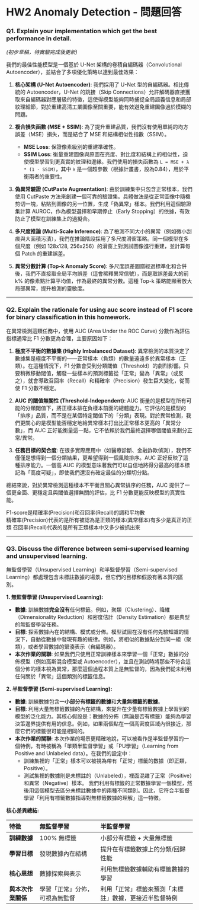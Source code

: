 # HW2 Anomaly Detection - 問題回答

### Q1. Explain your implementation which get the best performance in detail.

*(初步草稿，待實驗完成後更新)*

我們的最佳性能模型是一個基於 U-Net 架構的卷積自編碼器（Convolutional Autoencoder），並結合了多項優化策略以達到最佳效果：

1.  **核心架構 (U-Net Autoencoder)**: 我們採用了 U-Net 型的自編碼器。相比傳統的 Autoencoder，U-Net 的跳接（Skip Connections）允許解碼器直接獲取來自編碼器對應層級的特徵，這使得模型能夠同時捕捉全局語義信息和局部紋理細節，對於重建高清工業圖像至關重要，能有效避免重建圖像過於模糊的問題。

2.  **複合損失函數 (MSE + SSIM)**: 為了提升重建品質，我們沒有使用單純的均方誤差（MSE）損失，而是結合了 MSE 和結構相似性指數（SSIM）。
    *   **MSE Loss**: 保證像素級別的重建準確性。
    *   **SSIM Loss**: 衡量重建圖像與原圖在亮度、對比度和結構上的相似性，迫使模型學習到更真實的紋理和邊緣。我們使用的損失函數為 `L = MSE + λ * (1 - SSIM)`，其中 `λ` 是一個超參數（根據計畫書，設為0.84），用於平衡兩者的重要性。

3.  **偽異常驗證 (CutPaste Augmentation)**: 由於訓練集中只包含正常樣本，我們使用 CutPaste 方法來創建一個可靠的驗證集。具體做法是從正常圖像中隨機剪切一塊，粘貼到圖像的另一位置，生成「偽異常」樣本。我們利用這個驗證集計算 AUROC，作為模型選擇和早期停止（Early Stopping）的依據，有效防止了模型在訓練集上的過擬合。

4.  **多尺度推論 (Multi-Scale Inference)**: 為了檢測不同大小的異常（例如微小刮痕與大面積污漬），我們在推論階段採用了多尺度滑窗策略。同一個模型在多個尺度（例如 128x128, 256x256）的滑窗上對測試圖像進行重建，並計算每個 Patch 的重建誤差。

5.  **異常分數計算 (Top-k Anomaly Score)**: 多尺度誤差圖譜經過標準化和合併後，我們不直接取全局平均誤差（這會稀釋異常信號），而是取誤差最大的前 k% 的像素點計算平均值，作為最終的異常分數。這種 Top-k 策略能顯著放大局部異常，提升檢測的靈敏度。

---

### Q2. Explain the rationale for using auc score instead of F1 score for binary classification in this homework.

在異常檢測這類任務中，使用 AUC (Area Under the ROC Curve) 分數作為評估指標通常比 F1 分數更為合理，主要原因如下：

1.  **極度不平衡的數據集 (Highly Imbalanced Dataset)**: 異常檢測的本質決定了數據集是極度不平衡的——正常樣本（負類）的數量遠遠多於異常樣本（正類）。在這種情況下，F1 分數會受到分類閾值（Threshold）的劇烈影響。只要稍微移動閾值，觸發一些樣本的預測標籤從「正常」變為「異常」（或反之），就會導致召回率（Recall）和精確率（Precision）發生巨大變化，從而使 F1 分數不穩定。

2.  **AUC 的閾值無關性 (Threshold-Independent)**: AUC 衡量的是模型在所有可能的分類閾值下，將正樣本排在負樣本前面的總體能力。它評估的是模型的「排序」品質，而不是在某個特定閾值下的「分類」表現。對於異常檢測，我們更關心的是模型能否穩定地給異常樣本打出比正常樣本更高的「異常分數」，而 AUC 正好能衡量這一點，它不依賴於我們最終選擇哪個閾值來劃分正常/異常。

3.  **任務目標的契合度**: 在很多實際應用中（如醫療診斷、金融詐欺偵測），我們不僅僅是想得到一個分類結果，更希望得到一個風險排序。AUC 正好反映了這種排序能力。一個高 AUC 的模型意味著我們可以自信地將得分最高的樣本標記為「高度可疑」，即使我們還沒有確定最佳的分類切分點。

總結來說，對於異常檢測這種樣本不平衡且關心異常排序的任務，AUC 提供了一個更全面、更穩定且與閾值選擇無關的評估，比 F1 分數更能反映模型的真實性能。

F1-score是精確率(Precision)和召回率(Recall)的調和平均數  
精確率(Precision)代表的是所有被認為是正類的樣本(異常樣本)有多少是真正的正類
召回率(Recall)代表的是所有正類樣本中又多少被抓出來




---

### Q3. Discuss the difference between semi-supervised learning and unsupervised learning.

無監督學習（Unsupervised Learning）和半監督學習（Semi-supervised Learning）都處理包含未標註數據的場景，但它們的目標和假設有著本質的區別。

**1. 無監督學習 (Unsupervised Learning):**
*   **數據**: 訓練數據**完全沒有**任何標籤。例如，聚類（Clustering）、降維（Dimensionality Reduction）和密度估計（Density Estimation）都是典型的無監督學習任務。
*   **目標**: 探索數據內在的結構、模式或分佈。模型試圖在沒有任何先驗知識的情況下，自動從數據中發現有趣的規律。例如，將相似的數據點分到同一組（聚類），或者學習數據的緊湊表示（自編碼器）。
*   **本次作業的關聯**: 如果我們只使用正常訓練樣本來學習一個「正常」數據的分佈模型（例如高斯混合模型或 Autoencoder），並且在測試時將那些不符合這個分佈的樣本視為異常，那麼這個過程本質上是無監督的，因為我們從未利用任何關於「異常」這個類別的標籤信息。

**2. 半監督學習 (Semi-supervised Learning):**
*   **數據**: 訓練數據包含**一小部分有標籤的數據**和**大量無標籤的數據**。
*   **目標**: 利用大量無標籤數據的內在結構，來提升在少量有標籤數據上學習到的模型的泛化能力。其核心假設是：數據的分佈（無論是否有標籤）能夠為學習決策邊界提供有用的信息。例如，如果兩個點在一個高密度區域內很接近，那麼它們的標籤很可能是相同的。
*   **本次作業的關聯**: 本次作業的場景更精確地說，可以被看作是半監督學習的一個特例，有時被稱為「單類半監督學習」或「PU學習」（Learning from Positive and Unlabeled data）。在我們的設定中：
    *   訓練集裡的「正常」樣本可以被視為帶有「正常」標籤的數據（即正類，Positive）。
    *   測試集裡的數據則是未標註的（Unlabeled），裡面混雜了正常（Positive）和異常（Negative）樣本。
    我們利用有標籤的正常數據學習一個模型，然後用這個模型去區分未標註數據中的兩種不同類別。因此，它符合半監督學習「利用有標籤數據指導對無標籤數據的理解」這一特徵。

**核心差異總結:**

| 特徵 | 無監督學習 | 半監督學習 |
| :--- | :--- | :--- |
| **訓練數據** | 100% 無標籤 | 小部分有標籤 + 大量無標籤 |
| **學習目標** | 發現數據內在結構 | 提升在有標籤數據上的分類/回歸性能 |
| **核心思想** | 數據探索與表示 | 利用無標籤數據輔助有標籤數據的學習 |
| **與本次作業關係** | 學習「正常」分佈，可視為無監督 | 利用「正常」標籤來預測「未標註」數據，更接近半監督特例 |
